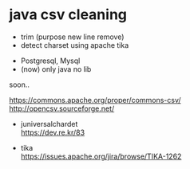 # java csv cleaning

- trim (purpose new line remove)
- detect charset using apache tika

* Postgresql, Mysql
* (now) only java no lib

soon..

https://commons.apache.org/proper/commons-csv/  
http://opencsv.sourceforge.net/  

- juniversalchardet  
https://dev.re.kr/83  

- tika  
https://issues.apache.org/jira/browse/TIKA-1262  
